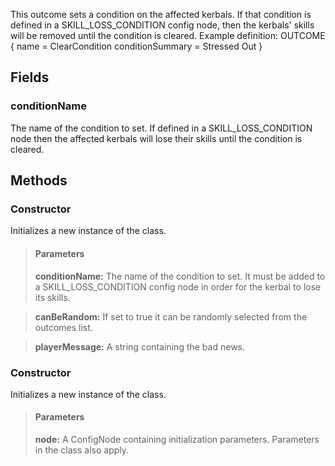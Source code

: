             
This outcome sets a condition on the affected kerbals. If that condition is defined in a SKILL_LOSS_CONDITION config node, then the kerbals' skills will be removed until the condition is cleared. Example definition: OUTCOME { name = ClearCondition conditionSummary = Stressed Out }   
        
## Fields

### conditionName
The name of the condition to set. If defined in a SKILL_LOSS_CONDITION node then the affected kerbals will lose their skills until the condition is cleared.
## Methods


### Constructor
Initializes a new instance of the class.
> #### Parameters
> **conditionName:** The name of the condition to set. It must be added to a SKILL_LOSS_CONDITION config node in order for the kerbal to lose its skills.

> **canBeRandom:** If set to true it can be randomly selected from the outcomes list.

> **playerMessage:** A string containing the bad news.


### Constructor
Initializes a new instance of the class.
> #### Parameters
> **node:** A ConfigNode containing initialization parameters. Parameters in the class also apply.


